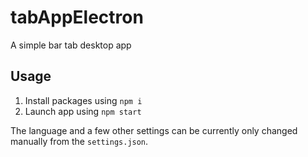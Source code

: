 # tabAppElectron
A simple bar tab desktop app

## Usage

1. Install packages using `npm i`
1. Launch app using `npm start` 

The language and a few other settings can be currently only changed manually from the `settings.json`.